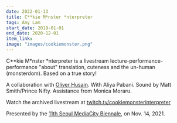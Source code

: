 ```yaml
---
date: 2022-01-13
title: C**kie M*nster *nterpreter
tags: Amy Lam
start_date: 2019-01-01
end_date: 2020-12-01
item_link: 
image: "images/cookiemonster.png"
---
```


C\*\*kie M\*nster \*nterpreter is a livestream lecture-performance-performance "about" translation, cuteness and the un-human (monsterdom). Based on a true story!

A collaboration with [Oliver Husain](http://www.husain.de/). With Aliya Pabani. Sound by Matt Smith/Prince Nifty. Assistance from Monica Moraru.

Watch the archived livestream at [twitch.tv/cookiemonsterinterpreter](http://twitch.tv/cookiemonsterinterpreter)

Presented by the [11th Seoul MediaCity Biennale](https://www.mediacityseoul.kr/en/c-kie-m-nster-nterpreter), on Nov. 14, 2021.

